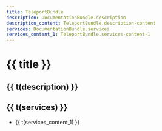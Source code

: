 ```yaml
---
title: TeleportBundle
description: DocumentationBundle.description
description_content: TeleportBundle.description-content
services: DocumentationBundle.services
services_content_1: TeleportBundle.services-content-1
---
```


# {{ title }}

## {{ t(description) }}

<p v-html="t(description_content)" />

## {{ t(services) }}

- {{ t(services_content_1) }}

<script setup lang="ts">
import { useI18n } from 'vue-i18n'

const { t } = useI18n()
</script>
